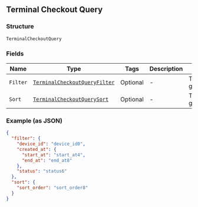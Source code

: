 ## Terminal Checkout Query

### Structure

`TerminalCheckoutQuery`

### Fields

| Name | Type | Tags | Description | Getter |
|  --- | --- | --- | --- | --- |
| `Filter` | [`TerminalCheckoutQueryFilter`](/doc/models/terminal-checkout-query-filter.md) | Optional | - | TerminalCheckoutQueryFilter getFilter() |
| `Sort` | [`TerminalCheckoutQuerySort`](/doc/models/terminal-checkout-query-sort.md) | Optional | - | TerminalCheckoutQuerySort getSort() |

### Example (as JSON)

```json
{
  "filter": {
    "device_id": "device_id0",
    "created_at": {
      "start_at": "start_at4",
      "end_at": "end_at8"
    },
    "status": "status6"
  },
  "sort": {
    "sort_order": "sort_order8"
  }
}
```

